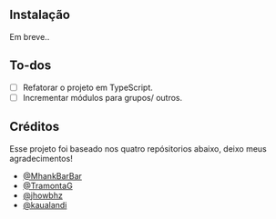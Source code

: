 ## Instalação

Em breve..

## To-dos
- [ ] Refatorar o projeto em TypeScript.
- [ ] Incrementar módulos para grupos/ outros.

## Créditos

Esse projeto foi baseado nos quatro repósitorios abaixo, deixo meus agradecimentos!
- [@MhankBarBar](https://github.com/MhankBarBar/whatsapp-bot)
- [@TramontaG](https://github.com/TramontaG/Gramonta-Bot)
- [@jhowbhz](https://github.com/jhowbhz/bot-whatsapp)
- [@kaualandi](https://github.com/kaualandi/bot-whatsapp)
